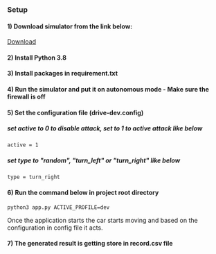 ### Setup

#### 1) Download simulator from the link below:

[Download](https://d17h27t6h515a5.cloudfront.net/topher/2016/November/5831f3a4_simulator-windows-64/simulator-windows-64.zip)

#### 2) Install Python 3.8

#### 3) Install packages in requirement.txt

#### 4) Run the simulator and put it on autonomous mode - Make sure the firewall is off

#### 5) Set the configuration file (drive-dev.config)
##### set active to 0 to disable attack, set to 1 to active attack like below
    active = 1 
##### set type to "random", "turn_left" or "turn_right" like below
    type = turn_right 

#### 6) Run the command below in project root directory 
```
python3 app.py ACTIVE_PROFILE=dev
```

Once the application starts the car starts moving and based on the configuration in config file it acts.

#### 7) The generated result is getting store in record.csv file


